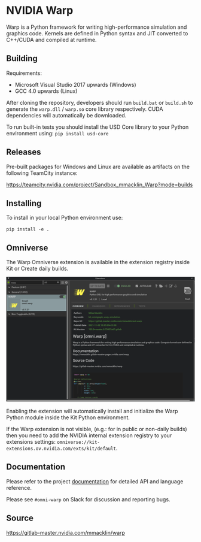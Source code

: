 # NVIDIA Warp

Warp is a Python framework for writing high-performance simulation and graphics code. Kernels are defined in Python syntax and JIT converted to C++/CUDA and compiled at runtime.

## Building

Requirements:

* Microsoft Visual Studio 2017 upwards (Windows)
* GCC 4.0 upwards (Linux)

After cloning the repository, developers should run `build.bat` or `build.sh` to generate the `warp.dll` / `warp.so` core library respectively. CUDA dependencies will automatically be downloaded.

To run built-in tests you should install the USD Core library to your Python environment using: ``pip install usd-core``

## Releases

Pre-built packages for Windows and Linux are available as artifacts on the following TeamCity instance:

https://teamcity.nvidia.com/project/Sandbox_mmacklin_Warp?mode=builds

## Installing

To install in your local Python environment use:

    pip install -e .

## Omniverse

The Warp Omniverse extension is available in the extension registry inside Kit or Create daily builds. 

![](./docs/img/omniverse.png)

Enabling the extension will automatically install and initialize the Warp Python module inside the Kit Python environment.

If the Warp extension is not visible, (e.g.: for in public or non-daily builds) then you need to add the NVIDIA internal extension registry to your extensions settings: `omniverse://kit-extensions.ov.nvidia.com/exts/kit/default`.

## Documentation

Please refer to the project [documentation](https://mmacklin.gitlab-master-pages.nvidia.com/warp/) for detailed API and language reference.

Please see `#omni-warp` on Slack for discussion and reporting bugs.

## Source

https://gitlab-master.nvidia.com/mmacklin/warp


